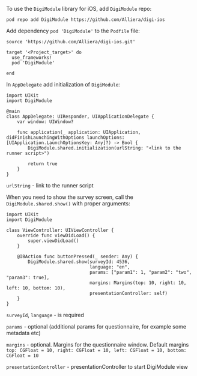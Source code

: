 To use the `DigiModule` library for iOS, add `DigiModule` repo:  
```
pod repo add DigiModule https://github.com/Alliera/digi-ios
```


Add dependency `pod 'DigiModule'` to the `Podfile` file:
```
source 'https://github.com/Alliera/digi-ios.git'

target '<Project_target>' do
  use_frameworks!
  pod 'DigiModule'

end

```

In `AppDelegate` add initialization of `DigiModule`: 

```
import UIKit
import DigiModule

@main
class AppDelegate: UIResponder, UIApplicationDelegate {
    var window: UIWindow?
    
    func application(_ application: UIApplication, didFinishLaunchingWithOptions launchOptions: [UIApplication.LaunchOptionsKey: Any]?) -> Bool {
        DigiModule.shared.initialization(urlString: "<link to the runner script>")
        
        return true
    }
}
```

`urlString` - link to the runner script 

When you need to show the survey screen, call the `DigiModule.shared.show()` with proper arguments:

```
import UIKit
import DigiModule

class ViewController: UIViewController {
    override func viewDidLoad() {
        super.viewDidLoad()
    }
   
    @IBAction func buttonPressed(_ sender: Any) {
        DigiModule.shared.show(surveyId: 4536,
                               language: "en",
                               params: ["param1": 1, "param2": "two", "param3": true],
                               margins: Margins(top: 10, right: 10, left: 10, bottom: 10),
                               presentationController: self)
    }
}
```

`surveyId`, `language` - is required

`params` - optional (additional params for questionnaire, for example some metadata etc)

`margins` - optional. Margins for the questionnaire window. Default margins `top: CGFloat = 10, right: CGFloat = 10, left: CGFloat = 10, bottom: CGFloat = 10`

`presentationController` - presentationController to start DigiModule view


